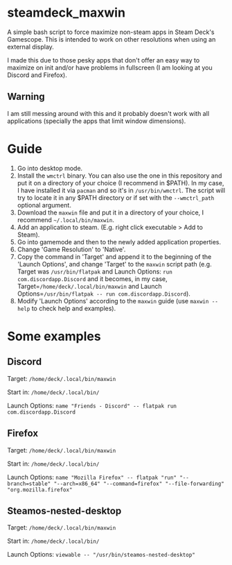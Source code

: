 # steamdeck_maxwin
A simple bash script to force maximize non-steam apps in Steam Deck's Gamescope. This is intended to work on other resolutions when using an external display.

I made this due to those pesky apps that don't offer an easy way to maximize on init and/or have problems in fullscreen (I am looking at you Discord and Firefox).

## Warning
I am still messing around with this and it probably doesn't work with all applications (specially the apps that limit window dimensions).

# Guide
1) Go into desktop mode.
2) Install the `wmctrl` binary. You can also use the one in this repository and put it on a directory of your choice (I recommend in $PATH). In my case, I have installed it via `pacman` and so it's in `/usr/bin/wmctrl`. The script will try to locate it in any $PATH directory or if set with the `--wmctrl_path` optional argument.
3) Download the `maxwin` file and put it in a directory of your choice, I recommend `~/.local/bin/maxwin`.
4) Add an application to steam. (E.g. right click executable > Add to Steam).
5) Go into gamemode and then to the newly added application properties.
6) Change 'Game Resolution' to 'Native'.
8) Copy the command in 'Target' and append it to the beginning of the 'Launch Options', and change 'Target' to the `maxwin` script path (e.g. Target was ```/usr/bin/flatpak``` and Launch Options: ```run com.discordapp.Discord``` and it becomes, in my case, Target=```/home/deck/.local/bin/maxwin```  and Launch Options=```/usr/bin/flatpak -- run com.discordapp.Discord```).
9) Modify 'Launch Options' according to the `maxwin` guide (use `maxwin --help` to check help and examples).

# Some examples

## Discord
Target: ```/home/deck/.local/bin/maxwin```

Start in: ```/home/deck/.local/bin/```

Launch Options: ```name "Friends - Discord" -- flatpak run com.discordapp.Discord```

## Firefox
Target: ```/home/deck/.local/bin/maxwin```

Start in: ```/home/deck/.local/bin/```

Launch Options: ```name "Mozilla Firefox" -- flatpak "run" "--branch=stable" "--arch=x86_64" "--command=firefox" "--file-forwarding" "org.mozilla.firefox"```

## Steamos-nested-desktop
Target: ```/home/deck/.local/bin/maxwin```

Start in: ```/home/deck/.local/bin/```

Launch Options: ```viewable -- "/usr/bin/steamos-nested-desktop"```

